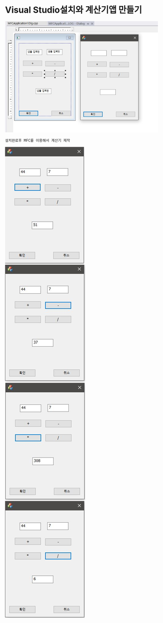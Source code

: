 # Visual Studio설치와 계산기앱 만들기
![1](/img/img1/MFC1.JPG)
```
설치완료후 MFC를 이용해서 계산기 제작
```
![1](/img/img1/MFC2.JPG)
![1](/img/img1/MFC3.JPG)
![1](/img/img1/MFC4.JPG)
![1](/img/img1/MFC5.JPG)

